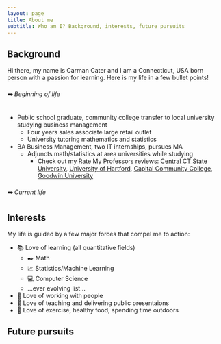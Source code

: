 ```yaml
---
layout: page
title: About me
subtitle: Who am I? Background, interests, future pursuits
---
```


## Background 
Hi there, my name is Carman Cater and I am a Connecticut, USA born person with a passion for learning. Here is my life in a few bullet points!

###### :arrow_right: Beginning of life
- Public school graduate, community college transfer to local university studying business management
  - Four years sales associate large retail outlet
  - University tutoring mathematics and statistics
- BA Business Management, two IT internships, pursues MA
  - Adjuncts math/statistics at area universities while studying
    - Check out my Rate My Professors reviews: [Central CT State University](https://www.ratemyprofessors.com/professor/2398329), [University of Hartford](https://www.ratemyprofessors.com/professor/2619271), [Capital Community College](https://www.ratemyprofessors.com/professor/2619272), [Goodwin University](https://www.ratemyprofessors.com/professor/2523642)

###### :arrow_right: Current life

## Interests
My life is guided by a few major forces that compel me to action:
- :books: Love of learning (all quantitative fields)
  - :black_nib: Math 
  - :chart_with_upwards_trend: Statistics/Machine Learning
  - :computer: Computer Science
  - ...ever evolving list...
- :office: Love of working with people 
- :speech_balloon: Love of teaching and delivering public presentaions
- :muscle: Love of exercise, healthy food, spending time outdoors

## Future pursuits









<!-- After narrowly sliding into community college (MxCC) after a tumultuos high school experience I began studying Business Management. It was at my transfer institution (CCSU) that I began tutoring statistics and mathematics.  -->



<!-- From this time I made the connection between my love of working in groups, giving public presentations, learning and teaching that I began a lifelong quest for  -->

